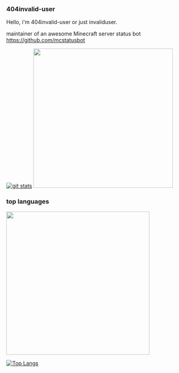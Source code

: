 ### 404invalid-user
Hello, i'm 404invalid-user or just invaliduser.

maintainer of an awesome Minecraft server status bot https://github.com/mcstatusbot

[![git stats](https://github-readme-stats.vercel.app/api?username=404invalid-user&show_icons=true&theme=radical)](https://github.com/404invalid-user?tab=repositories)
<img src="https://wakatime.com/share/@404invaliduser/7063ce94-c796-4786-a600-618b7afcd10e.svg" width="370px">



### top languages 
<img src="https://wakatime.com/share/@404invaliduser/2e58918c-10eb-485f-a260-dd002a20bd32.svg" width="380px">

[![Top Langs](https://github-readme-stats.vercel.app/api/top-langs/?username=404invalid-user)](https://github.com/404invalid-user?tab=repositories)
